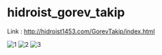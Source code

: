 # hidroist_gorev_takip
Link : http://hidroist1453.com/GorevTakip/index.html

![1](https://user-images.githubusercontent.com/79867376/156891526-f64f2778-fd2e-493e-aa7c-83f5abf9af27.PNG)
![2](https://user-images.githubusercontent.com/79867376/156891530-f4797ae2-65a7-4cc1-b490-15997c7c212a.PNG)
![3](https://user-images.githubusercontent.com/79867376/156891543-a8546f71-8925-4c87-bec8-edd8ece3f452.PNG)
